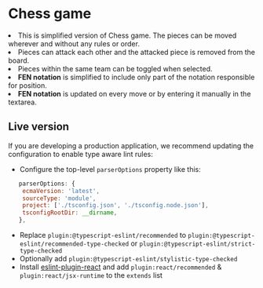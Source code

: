 # Chess game

<li>
                This is simplified version of Chess game. The pieces can be
                moved wherever and without any rules or order.
              </li>
              <li>
                Pieces can attack each other and the attacked piece is removed
                from the board.
              </li>
              <li>Pieces within the same team can be toggled when selected.</li>
              <li>
                <strong>FEN notation</strong> is simplified to include only part
                of the notation responsible for position.
              </li>
              <li>
                <strong>FEN notation</strong> is updated on every move or by
                entering it manually in the textarea.
              </li>

## Live version   

If you are developing a production application, we recommend updating the configuration to enable type aware lint rules:

- Configure the top-level `parserOptions` property like this:

```js
   parserOptions: {
    ecmaVersion: 'latest',
    sourceType: 'module',
    project: ['./tsconfig.json', './tsconfig.node.json'],
    tsconfigRootDir: __dirname,
   },
```

- Replace `plugin:@typescript-eslint/recommended` to `plugin:@typescript-eslint/recommended-type-checked` or `plugin:@typescript-eslint/strict-type-checked`
- Optionally add `plugin:@typescript-eslint/stylistic-type-checked`
- Install [eslint-plugin-react](https://github.com/jsx-eslint/eslint-plugin-react) and add `plugin:react/recommended` & `plugin:react/jsx-runtime` to the `extends` list
